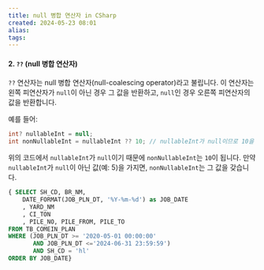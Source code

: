 ```yaml
---
title: null 병합 연산자 in CSharp
created: 2024-05-23 08:01
alias:
tags:
---
```

#### 2. `??` (null 병합 연산자)
`??` 연산자는 null 병합 연산자(null-coalescing operator)라고 불립니다. 
이 연산자는 왼쪽 피연산자가 `null`이 아닌 경우 그 값을 반환하고,
`null`인 경우 오른쪽 피연산자의 값을 반환합니다.

예를 들어:
```csharp
int? nullableInt = null;
int nonNullableInt = nullableInt ?? 10; // nullableInt가 null이므로 10을 반환
```

위의 코드에서 `nullableInt`가 `null`이기 때문에 `nonNullableInt`는 `10`이 됩니다. 
만약 `nullableInt`가 `null`이 아닌 값(예: 5)을 가지면, `nonNullableInt`는 그 값을 갖습니다.

```sql
{ SELECT SH_CD, BR_NM, 
	DATE_FORMAT(JOB_PLN_DT, '%Y-%m-%d') as JOB_DATE
	, YARD_NM
	, CI_TON
	, PILE_NO, PILE_FROM, PILE_TO 
FROM TB_COMEIN_PLAN 
WHERE (JOB_PLN_DT >= '2020-05-01 00:00:00' 
	   AND JOB_PLN_DT <='2024-06-31 23:59:59') 
	   AND SH_CD = 'hl' 
ORDER BY JOB_DATE}
```

